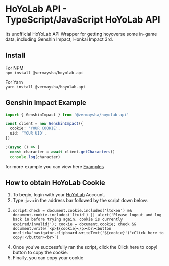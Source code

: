 # HoYoLab API - TypeScript/JavaScript HoYoLab API

Its unofficial HoYoLab API Wrapper for getting hoyoverse some in-game data, including Genshin Impact, Honkai Impact 3rd.

## Install

For NPM <br>
`npm install @vermaysha/hoyolab-api`

For Yarn <br>
`yarn install @vermaysha/hoyolab-api`

## Genshin Impact Example

```ts
import { GenshinImpact } from '@vermaysha/hoyolab-api'

const client = new GenshinImpact({
  cookie: 'YOUR COOKIE',
  uid: 'YOUR UID',
})

;(async () => {
  const character = await client.getCharacters()
  console.log(character)
```

for more example you can view here [Examples](examples)

## How to obtain HoYoLab Cookie

1. To begin, login with your [HoYoLab](https://www.hoyolab.com/home) Account.
2. Type `java` in the address bar followed by the script down below.
3. ```
   script:check = document.cookie.includes('ltoken') && document.cookie.includes('ltuid') || alert('Please logout and log back in before trying again, cookie is currently expired/invalid!'); cookie = document.cookie; check && document.write(`<p>${cookie}</p><br><button onclick="navigator.clipboard.writeText('${cookie}')">Click here to copy!</button><br>`)
   ```
4. Once you've successfully ran the script, click the Click here to copy! button to copy the cookie.
5. Finally, you can copy your cookie
